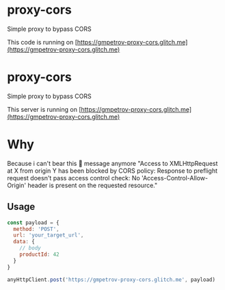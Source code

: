 # proxy-cors
Simple proxy to bypass CORS

This code is running on [https://gmpetrov-proxy-cors.glitch.me](https://gmpetrov-proxy-cors.glitch.me)

# proxy-cors
Simple proxy to bypass CORS

This server is running on [https://gmpetrov-proxy-cors.glitch.me](https://gmpetrov-proxy-cors.glitch.me)

# Why
Because i can't bear this 💩 message anymore "Access to XMLHttpRequest at X from origin Y has been blocked by CORS policy: Response to preflight request doesn't pass access control check: No 'Access-Control-Allow-Origin' header is present on the requested resource."


## Usage
```javascript
const payload = {
  method: 'POST',
  url: 'your_target_url',
  data: {
    // body
    productId: 42
  }
}

anyHttpClient.post('https://gmpetrov-proxy-cors.glitch.me', payload)
```
